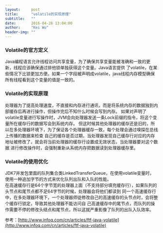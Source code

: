 ```yaml
---
layout:     post
title:      "volatile的实现原理"
subtitle:   ""
date:       2016-04-28 13:04:00
author:     "Kei Wu"
header-img: ""
---
```


### Volatile的官方定义
Java编程语言允许线程访问共享变量，为了确保共享变量能被准确和一致的更新，线程应该确保通过排他锁单独获得这个变量。Java语言提供
了volatile，在某些情况下比锁更加方便。如果一个字段被声明成volatile，java线程内存模型确保所有线程看到这个变量的值是一致的。  

### Volatile的实现原理
处理器为了提高处理速度，不直接和内存进行通讯，而是将系统内存的数据独到内部缓存后再进行操作，但操作完后不知什么时候会写到内存。
如果对声明了volatile变量进行写操作时，JVM会向处理器发送一条Lock前缀的指令，将这个变量所在缓存行的数据写会到系统内存。
但这时候其他处理器的缓存还是旧的，所以在多处理器环境下，为了保证各个处理器缓存一致，每个处理会通过嗅探在总线上传播的数据来检查
自己的缓存是否过期，当处理器发现自己缓存行对应的内存地址被修改了，就会将当前处理器的缓存行设置成无效状态，当处理器要对这个数据
进行修改操作时，会强制重新从系统内存把数据读到处理器缓存里。

### Volatile的使用优化
JDK7并发包里面的队列集合类LinkedTransferQueue，在使用volatile变量时，使用一种追加字节的方式来优化队列出队和入队的性能。  
在高速缓存行是64个字节宽的处理器上面（不支持部分填充缓存行），如果队列的头节点和尾节点都不足64字节的时候，处理器会将他们都读到
同一个高速缓存行中，在多处理器环境下，一个处理器师徒修改自己的高速缓存的头节点时，会将整个缓存行锁定，导致其他处理器不能访问自
己高速缓存中的尾节点，而队列的操作需要不停的修改头结点和尾节点，所以这就严重影像了队列的出队入队效率。


参考：[http://www.infoq.com/cn/articles/ftf-java-volatile](http://www.infoq.com/cn/articles/ftf-java-volatile)
